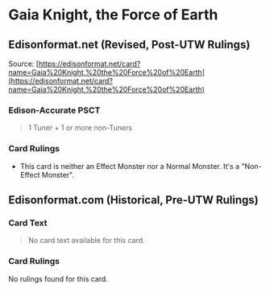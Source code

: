 # Gaia Knight, the Force of Earth

## Edisonformat.net (Revised, Post-UTW Rulings)

Source: [https://edisonformat.net/card?name=Gaia%20Knight,%20the%20Force%20of%20Earth](https://edisonformat.net/card?name=Gaia%20Knight,%20the%20Force%20of%20Earth)

### Edison-Accurate PSCT

> 1 Tuner + 1 or more non-Tuners

### Card Rulings

*   This card is neither an Effect Monster nor a Normal Monster. It's a "Non-Effect Monster".


## Edisonformat.com (Historical, Pre-UTW Rulings)

### Card Text

> No card text available for this card.

### Card Rulings

No rulings found for this card.


